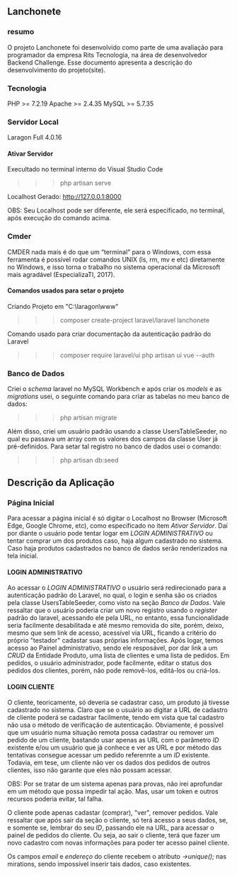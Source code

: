 ## Lanchonete

### resumo

O projeto Lanchonete foi desenvolvido como parte de uma avaliação para programador 
da empresa Rits Tecnologia, na área de desenvolvedor Backend Challenge. Esse 
documento apresenta a descrição do desenvolvimento do projeto(site).

### Tecnologia

PHP >= 7.2.19
Apache >= 2.4.35
MySQL >= 5.7.35

### Servidor Local

Laragon Full 4.0.16

#### Ativar Servidor

Execultado no terminal interno do Visual Studio Code

>>> php artisan serve

Localhost Gerado: http://127.0.0.1:8000

OBS: Seu Localhost pode ser diferente, ele será especificado, no terminal, após execução do comando acima.

### Cmder

CMDER nada mais é do que um “terminal” para o Windows, com essa ferramenta é possível rodar comandos UNIX (ls, rm, mv e etc) diretamente no Windows, e isso torna o trabalho no sistema operacional da Microsoft mais agradável (EspecializaTI, 2017).

#### Comandos usados para setar o projeto

Criando Projeto em "C:\laragon\www"

>>> composer create-project laravel/laravel lanchonete

Comando usado para criar documentação da autenticação padrão do Laravel

>>> composer require laravel/ui
>>> php artisan ui vue --auth

### Banco de Dados

Criei o *schema* laravel no MySQL Workbench e após criar os *models* e as *migrations* usei, o seguinte comando para criar as tabelas no meu banco de dados:

>>> php artisan migrate

Além disso, criei um usuário padrão usando a classe UsersTableSeeder, no qual eu passava um array com os valores dos campos da classe User já pré-definidos. Para setar tal registro no banco de dados usei o comando:

>>> php artisan db:seed

## Descrição da Aplicação

### Página Inicial

Para acessar a página inicial é só digitar o Localhost no Browser (Microsoft Edge, Google Chrome, etc), como especificado no
item *Ativar Servidor*. Daí por diante o usuário pode tentar logar em *LOGIN ADMINISTRATIVO* ou tentar comprar um dos produtos 
caso, haja algum cadastrado no sistema. Caso haja produtos cadastrados no banco de dados serão renderizados na tela inicial.

#### LOGIN ADMINISTRATIVO

Ao acessar o *LOGIN ADMINISTRATIVO* o usuário será redirecionado para a autenticação padrão do Laravel, no qual, o login e senha são os criados pela classe UsersTableSeeder, como visto na seção *Banco de Dados*. Vale ressaltar que o usuário poderia criar um novo registro usando o *register* padrão do laravel, acessando ele pela URL, no entanto, essa funcionalidade seria facilmente desabilitada e até mesmo removida do site, porém, deixo, mesmo que sem link de acesso, acessível via URL, ficando a critério do próprio "testador" cadastar suas próprias informações.
Após logar, temos acesso ao Painel administrativo, sendo ele resposável, por dar link a um *CRUD* da Entidade Produto, uma lista de clientes e uma lista de pedidos. Em pedidos, o usuário administrador, pode facilmente, editar o status dos pedidos dos clientes, porém, não pode removê-los, editá-los ou criá-los.

#### LOGIN CLIENTE

O cliente, teoricamente, só deveria se cadastrar caso, um produto já tivesse cadastrado no sistema. Claro que se o usuário ao digitar a URL de cadastro de cliente poderá se cadastrar facilmente, tendo em vista que tal cadastro não usa o método de verificação de autenticação. Obviamente, é possível que um usuário numa situação remota possa cadastrar ou remover um pedido de um cliente, bastando usar apenas as URL com o parâmetro *ID* existente e/ou um usuário que já conhece e ver as URL e por método das tentativas consegue acessar um pedido referennte a um *ID* existente. Todavia, em tese, um cliente não ver os dados dos pedidos de outros clientes, isso não garante que eles não possam acessar.

OBS: Por se tratar de um sistema apenas para provas, não irei aprofundar em um método que possa impedir tal ação. Mas, usar um token e outros recursos poderia evitar, tal falha.

O cliente pode apenas cadastar (comprar), "ver", remover pedidos. Vale ressaltar que após sair da seção o cliente, só terá acesso a seus dados, se, e somente se, lembrar do seu *ID*, passando ele na URL, para acessar o painel de pedidos do cliente. Ou seja, ao sair o cliente, terá que fazer um novo cadastro com novas informações para poder ter acesso painel cliente.

Os campos *email* e *endereço* do cliente recebem o atributo *->unique();* nas mirations, sendo impossível inserir tais dados, caso existentes.
